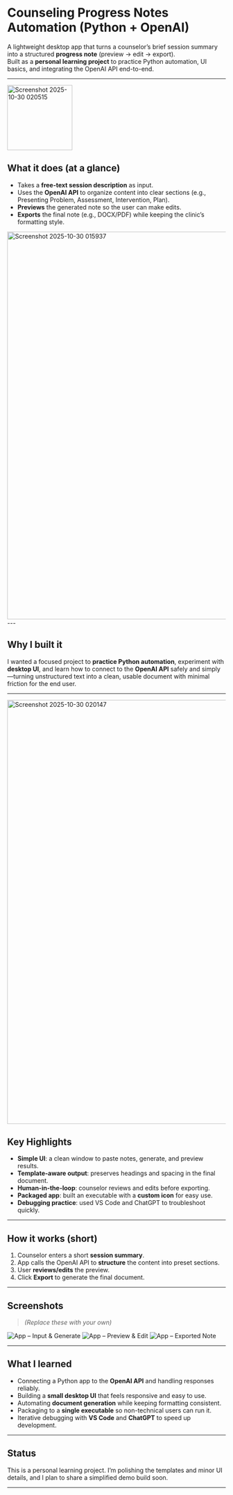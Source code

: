 # Counseling Progress Notes Automation (Python + OpenAI)

A lightweight desktop app that turns a counselor’s brief session summary into a structured **progress note** (preview → edit → export).  
Built as a **personal learning project** to practice Python automation, UI basics, and integrating the OpenAI API end-to-end.

---
<img width="150" height="150" alt="Screenshot 2025-10-30 020515" src="https://github.com/user-attachments/assets/5cb7a5ad-15cd-48e2-9d46-5f29e508694e" />


## What it does (at a glance)
- Takes a **free-text session description** as input.
- Uses the **OpenAI API** to organize content into clear sections (e.g., Presenting Problem, Assessment, Intervention, Plan).
- **Previews** the generated note so the user can make edits.
- **Exports** the final note (e.g., DOCX/PDF) while keeping the clinic’s formatting style.

<img width="964" height="894" alt="Screenshot 2025-10-30 015937" src="https://github.com/user-attachments/assets/3abd6de4-aaad-4731-8bbd-853e9b44d4b6" />
---

## Why I built it
I wanted a focused project to **practice Python automation**, experiment with **desktop UI**, and learn how to connect to the **OpenAI API** safely and simply—turning unstructured text into a clean, usable document with minimal friction for the end user.

---
<img width="700" height="978" alt="Screenshot 2025-10-30 020147" src="https://github.com/user-attachments/assets/1f5ff5db-2f99-4593-9811-b206cf4e3b71" />

## Key Highlights
- **Simple UI**: a clean window to paste notes, generate, and preview results.
- **Template-aware output**: preserves headings and spacing in the final document.
- **Human-in-the-loop**: counselor reviews and edits before exporting.
- **Packaged app**: built an executable with a **custom icon** for easy use.
- **Debugging practice**: used VS Code and ChatGPT to troubleshoot quickly.

---

## How it works (short)
1. Counselor enters a short **session summary**.
2. App calls the OpenAI API to **structure** the content into preset sections.
3. User **reviews/edits** the preview.
4. Click **Export** to generate the final document.

---

## Screenshots
> _(Replace these with your own)_

![App – Input & Generate](screenshots/01_input_generate.png)
![App – Preview & Edit](screenshots/02_preview_edit.png)
![App – Exported Note](screenshots/03_exported_note.png)

---

## What I learned
- Connecting a Python app to the **OpenAI API** and handling responses reliably.
- Building a **small desktop UI** that feels responsive and easy to use.
- Automating **document generation** while keeping formatting consistent.
- Packaging to a **single executable** so non-technical users can run it.
- Iterative debugging with **VS Code** and **ChatGPT** to speed up development.

---

## Status
This is a personal learning project. I’m polishing the templates and minor UI details, and I plan to share a simplified demo build soon.

---
